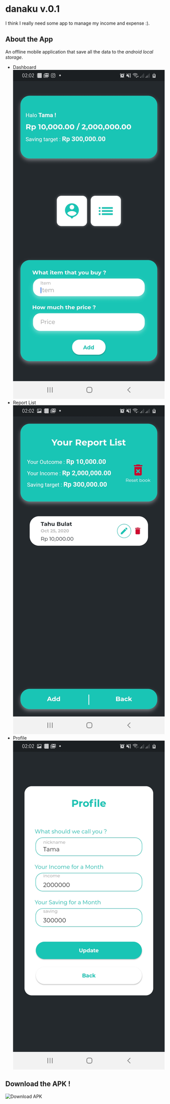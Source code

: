 # danaku v.0.1

I think I really need some app to manage my income and expense :).

## About the App
An offline mobile application that save all the data to the *android local storage*.

- Dashboard
    ![Dashboard](/dokumentasi/dashboard.jpg)
- Report List
    ![Report](/dokumentasi/report.jpg)
- Profile
    ![Profile](/dokumentasi/profile.jpg)

## Download the APK !
![Download APK](https://drive.google.com/drive/folders/1H7BG3iduVcXOj1e5-adX9jpuwcb8Z6-l?usp=sharing)